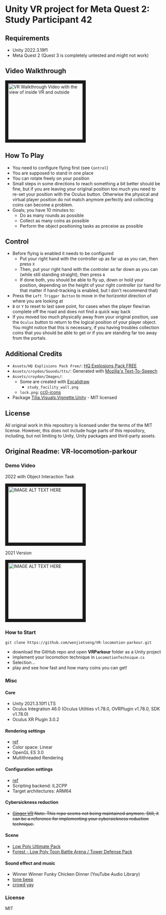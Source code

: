 # Unity VR project for Meta Quest 2: Study Participant 42

## Requirements

  * Unity 2022.3.19f1
  * Meta Quest 2 (Quest 3 is completely untested and might not work)


## Video Walkthrough

<a href="https://www.youtube.com/watch?v=WJ9H1r-tjjA" target="_blank"><img src="https://img.youtube.com/vi/WJ9H1r-tjjA/0.jpg" alt="VR Walkthrough Video with the view of inside VR and outside" width="240" height="180" border="10"></a>


## How To Play

  * You need to configure flying first (see `Control`)
  * You are supposed to stand in one place
  * You can rotate freely on your position
  * Small steps in some directions to reach something a bit better should be fine, but if you are leaving your original position too much you need to re-set your position with the Oculus button. Otherwise the physical and virtual player position do not match anymore perfectly and collecting coins can become a problem.
  * Goals; you have 10 minutes to:
    * Do as many rounds as possible
    * Collect as many coins as possible
    * Perform the object positioning tasks as preceise as possible


## Control

  * Before flying is enabled it needs to be configured
    * Put your right hand with the controller up as far up as you can, then press `X`
    * Then, put your right hand with the controler as far down as you can (while still standing straight), then press `A`
    * If done both, you should be able to fly up, down or hold your position, depending on the height of your right controller (or hand for that matter if hand-tracking is enabled, but I don't recommend that)
  * Press the `Left Trigger Button` to move in the horizontol direction of where you are looking at
  * `B` or `Y` to reset to last save point, for cases when the player flew/ran complete off the road and does not find a quick way back
  * If you moved too much physically away from your original position, use the `Oculus` button to return to the logical position of your player object. You might notice that this is necessary, if you having troubles collection coins that you should be able to get or if you are standing far too away from the portals.


## Additional Credits

  * `Assets/HQ Explisions Pack Free/`: [HQ Explosions Pack FREE](https://assetstore.unity.com/packages/vfx/particles/fire-explosions/hq-explosions-pack-free-263326)
  * `Assets/croydon/Sounds/tts/`: Generated with [Mozilla's Text-To-Speech](https://github.com/mozilla/TTS)
  * `Assets/croydon/Images/`:
    * Some are created with [Excalidraw](https://github.com/excalidraw/excalidraw)
      * `study_facility_wall.png`
    * `lock.png`: [cc0-icons](https://cc0-icons.jonh.eu/)
  * Package [Tilia.Visuals.Vignette.Unity](https://github.com/ExtendRealityLtd/Tilia.Visuals.Vignette.Unity) - MIT licensed


## License

All original work in this repository is licensed under the terms of the MIT license.
However, this does not include huge parts of this repository, including, but not limiting to Unity, Unity packages and third-party assets.


## Original Readme: VR-locomotion-parkour

### Demo Video

2022 with Object Interaction Task

<a href="http://www.youtube.com/watch?feature=player_embedded&v=ZVDoHTefdR0" target="_blank"><img src="http://img.youtube.com/vi/ZVDoHTefdR0/0.jpg" alt="IMAGE ALT TEXT HERE" width="240" height="180" border="10"></a>


2021 Version

<a href="http://www.youtube.com/watch?feature=player_embedded&v=5s-vTwTFc7U" target="_blank"><img src="http://img.youtube.com/vi/5s-vTwTFc7U/0.jpg" alt="IMAGE ALT TEXT HERE" width="240" height="180" border="10"></a>


### How to Start

```{bash}
git clone https://github.com/wenjietseng/VR-locomotion-parkour.git
```

- download the GitHub repo and open __VRParkour__ folder as a Unity project
- implement your locomotion technique in `LocomotionTechnique.cs`
- Selection...
- play and see how fast and how many coins you can get!


### Misc

#### Core

- Unity 2021.3.10f1 LTS
- Oculus Integration 46.0 (Oculus Utilities v1.78.0, OVRPlugin v1.78.0, SDK v1.78.0)
- Oculus XR Plugin 3.0.2

#### Rendering settings

- [ref](https://developer.oculus.com/documentation/unity/unity-conf-settings/#rendering-settings)
- Color space: Linear
- OpenGL ES 3.0
- Multithreaded Rendering

#### Configuration settings

- [ref](https://developer.oculus.com/documentation/unity/unity-conf-settings/#configuration-settings)
- Scripting backend: IL2CPP
- Target architectures: ARM64

#### Cybersickness reduction

- ~~[Ginger VR](https://github.com/angsamuel/GingerVR) Note: This repo seems not being maintained anymore. Still, it can be a reference for implementing your cybersickness reduction technique.~~

#### Scene

- [Low Poly Ultimate Pack](https://assetstore.unity.com/packages/3d/props/low-poly-ultimate-pack-54733)
- [Forest - Low Poly Toon Battle Arena / Tower Defense Pack](https://assetstore.unity.com/packages/3d/environments/forest-low-poly-toon-battle-arena-tower-defense-pack-100080)

#### Sound effect and music

- Winner Winner Funky Chicken Dinner (YouTube Audio Library)
- [tone beep](https://freesound.org/people/pan14/sounds/263133/)
- [crowd yay](https://freesound.org/people/mlteenie/sounds/169233/)


### License

MIT
